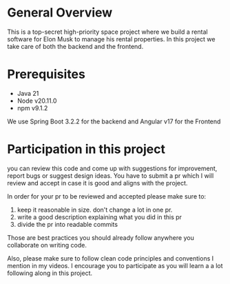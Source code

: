 # General Overview
This is a top-secret high-priority space project where we build a rental 
software for Elon Musk to manage his rental properties. In this project
we take care of both the backend and the frontend.

# Prerequisites
- Java 21
- Node v20.11.0
- npm v9.1.2

We use Spring Boot 3.2.2 for the backend and Angular v17 for the Frontend

# Participation in this project
you can review this code and come up with suggestions for improvement, 
report bugs or suggest design ideas. You have to submit a pr which I will
review and accept in case it is good and aligns with the project. 

In order for your pr to be reviewed and accepted please make sure to:
1. keep it reasonable in size. don't change a lot in one pr.
2. write a good description explaining what you did in this pr
3. divide the pr into readable commits

Those are best practices you should already follow anywhere you collaborate
on writing code.

Also, please make sure to follow clean code principles and conventions I mention
in my videos. I encourage you to participate as you will learn a a lot following
along in this project.
